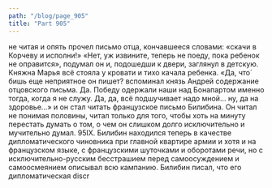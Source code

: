 ```yaml
---
path: "/blog/page_905"
title: "Part 905"
---
```


не читая и опять прочел письмо отца, кончавшееся словами: «скачи в Корчеву и исполни!»
«Нет, уж извините, теперь не поеду, пока ребенок не оправится», подумал он и, подошедши к двери, заглянул в детскую. Княжна Марья всё стояла у кровати и тихо качала ребенка.
«Да, что́ бишь еще неприятное он пишет? вспоминал князь Андрей содержание отцовского письма. Да. Победу одержали наши над Бонапартом именно тогда, когда я не служу. Да, да, всё подшучивает надо мной... ну, да на здоровье...» и он стал читать французское письмо Билибина. Он читал не понимая половины, читал только для того, чтобы хоть на минуту перестать думать о том, о чем он слишком долго исключительно и мучительно думал.
95IX.
Билибин находился теперь в качестве дипломатического чиновника при главной квартире армии и хотя и на французском языке, с французскими шуточками и оборотами речи, но с исключительно-русским бесстрашием перед самоосуждением и самоосмеянием описывал всю кампанию. Билибин писал, что его дипломатическая discr
